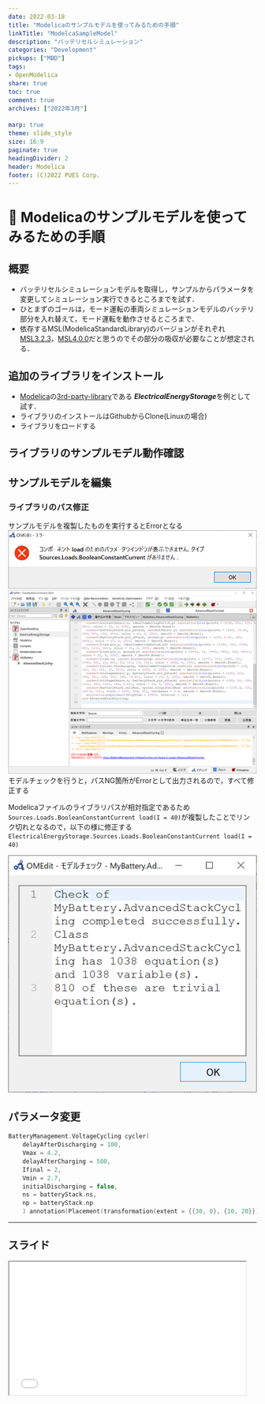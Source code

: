 ```yaml
---
date: 2022-03-18
title: "Modelicaのサンプルモデルを使ってみるための手順"
linkTitle: "ModelcaSampleModel"
description: "バッテリセルシミュレーション"
categories: "Development"
pickups: ["MBD"]
tags:
- OpenModelica
share: true
toc: true
comment: true
archives: ["2022年3月"]

marp: true
theme: slide_style
size: 16:9
paginate: true
headingDivider: 2
header: Modelica
footer: (C)2022 PUES Corp.
---
```

# <!-- fit --> :memo: Modelicaのサンプルモデルを使ってみるための手順
<!-- _class: title -->

## 概要

- バッテリセルシミュレーションモデルを取得し，サンプルからパラメータを変更してシミュレーション実行できるところまでを試す．
- ひとまずのゴールは，モード運転の車両シミュレーションモデルのバッテリ部分を入れ替えて，モード運転を動作させるところまで．
- 依存するMSL(ModelicaStandardLibrary)のバージョンがそれぞれ[MSL3.2.3]()，[MSL4.0.0]()だと思うのでその部分の吸収が必要なことが想定される．

## 追加のライブラリをインストール

- [Modelica](https://modelica.org/)の[3rd-party-library](https://modelica.org/libraries.html)である ***ElectricalEnergyStorage***を例として試す．
- ライブラリのインストールはGithubからClone(Linuxの場合)
- ライブラリをロードする

## ライブラリのサンプルモデル動作確認

## サンプルモデルを編集

### ライブラリのパス修正

サンプルモデルを複製したものを実行するとErrorとなる
![bg 80% vertical right](2022-03-18-11-20-24.png)
![bg 80% vertical right](2022-03-18-11-23-57.png)
モデルチェックを行うと，パスNG箇所がErrorとして出力されるので，すべて修正する

Modelicaファイルのライブラリパスが相対指定であるため`Sources.Loads.BooleanConstantCurrent load(I = 40)`が複製したことでリンク切れとなるので，以下の様に修正する `ElectricalEnergyStorage.Sources.Loads.BooleanConstantCurrent load(I = 40)`

![bg 80% vertical right](2022-03-18-11-45-57.png)

## パラメータ変更

```c
BatteryManagement.VoltageCycling cycler(
    delayAfterDischarging = 100, 
    Vmax = 4.2, 
    delayAfterCharging = 500, 
    Ifinal = 2, 
    Vmin = 2.7, 
    initialDischarging = false, 
    ns = batteryStack.ns, 
    np = batteryStack.np
    ) annotation(Placement(transformation(extent = {{30, 0}, {10, 20}})));
```

---

## スライド

<iframe src="slide.html"
            title="スライド表示" width="480" height="270">
</iframe>
